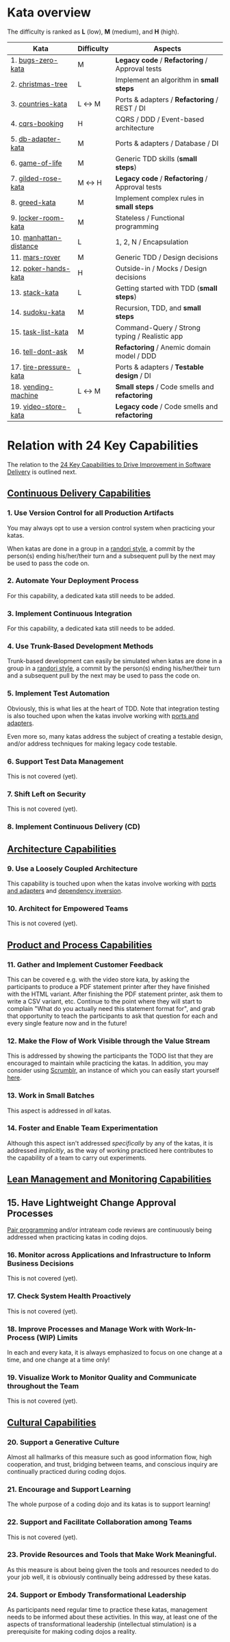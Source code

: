 # Kata overview

The difficulty is ranked as **L** (low), **M** (medium), and **H** (high).

| Kata                                           | Difficulty | Aspects                                            |
| ---------------------------------------------- | ---------- | -------------------------------------------------- |
|  1. [bugs-zero-kata](./bugs-zero-kata)         | M          | **Legacy code** / **Refactoring** / Approval tests |
|  2. [christmas-tree](./christmas-tree)         | L          | Implement an algorithm in **small steps**          |
|  3. [countries-kata](./countries-kata)         | L &harr; M | Ports &amp; adapters / **Refactoring** / REST / DI |
|  4. [cqrs-booking](./cqrs-booking)             | H          | CQRS / DDD / Event-based architecture              |
|  5. [db-adapter-kata](./db-adapter-kata)       | M          | Ports &amp; adapters / Database / DI               |
|  6. [game-of-life](./game-of-life)             | M          | Generic TDD skills (**small steps**)               |
|  7. [gilded-rose-kata](./gilded-rose-kata)     | M &harr; H | **Legacy code** / **Refactoring** / Approval tests |
|  8. [greed-kata](./greed-kata)                 | M          | Implement complex rules in **small steps**         |
|  9. [locker-room-kata](./locker-room-kata)     | M          | Stateless / Functional programming                 |
| 10. [manhattan-distance](./manhattan-distance) | L          | 1, 2, N / Encapsulation                            |
| 11. [mars-rover](./mars-rover)                 | M          | Generic TDD / Design decisions                     |
| 12. [poker-hands-kata](./poker-hands-kata)     | H          | Outside-in / Mocks / Design decisions              |
| 13. [stack-kata](./stack-kata)                 | L          | Getting started with TDD (**small steps**)         |
| 14. [sudoku-kata](./sudoku-kata)               | M          | Recursion, TDD, and **small steps**                |
| 15. [task-list-kata](./task-list-kata)         | M          | Command-Query / Strong typing / Realistic app      |
| 16. [tell-dont-ask](./tell-dont-ask)           | M          | **Refactoring** / Anemic domain model / DDD        |
| 17. [tire-pressure-kata](./tire-pressure-kata) | L          | Ports &amp; adapters / **Testable design** / DI    |
| 18. [vending-machine](./vending-machine)       | L &harr; M | **Small steps** / Code smells and **refactoring**  |
| 19. [video-store-kata](./video-store-kata)     | L          | **Legacy code** / Code smells and **refactoring**  |

# Relation with 24 Key Capabilities

The relation to the 
[24 Key Capabilities to Drive Improvement in Software Delivery](https://itrevolution.com/articles/24-key-capabilities-to-drive-improvement-in-software-delivery/)
is outlined next.

## [Continuous Delivery Capabilities](https://itrevolution.com/articles/24-key-capabilities-to-drive-improvement-in-software-delivery/#nav-1)

### 1. Use Version Control for all Production Artifacts

You may always opt to use a version control system when practicing your katas. 

When katas are done in a group in a [randori style](https://codingdojo.org/practices/RandoriKata/), 
a commit by the person(s) ending his/her/their turn and a subsequent pull by the next may be used to
pass the code on.

### 2. Automate Your Deployment Process

For this capability, a dedicated kata still needs to be added.

### 3. Implement Continuous Integration

For this capability, a dedicated kata still needs to be added.

### 4. Use Trunk-Based Development Methods

Trunk-based development can easily be simulated when katas are done 
in a group in a [randori style](https://codingdojo.org/practices/RandoriKata/), 
a commit by the person(s) ending his/her/their turn and a subsequent pull 
by the next may be used to pass the code on.

### 5. Implement Test Automation

Obviously, this is what lies at the heart of TDD. 
Note that integration testing is also touched upon when the katas
involve working with 
[ports and adapters](https://alistair.cockburn.us/hexagonal-architecture/).

Even more so, many katas address the subject of creating a testable design,
and/or address techniques for making legacy code testable.

### 6. Support Test Data Management

This is not covered (yet).

### 7. Shift Left on Security

This is not covered (yet).

### 8. Implement Continuous Delivery (CD)

## [Architecture Capabilities](https://itrevolution.com/articles/24-key-capabilities-to-drive-improvement-in-software-delivery/#nav-2)

### 9. Use a Loosely Coupled Architecture

This capability is touched upon when the katas
involve working with 
[ports and adapters](https://alistair.cockburn.us/hexagonal-architecture/)
and [dependency inversion](https://www.sammancoaching.org/learning_hours/testable_design/dependency_inversion_principle.html).

### 10. Architect for Empowered Teams

This is not covered (yet).

## [Product and Process Capabilities](https://itrevolution.com/articles/24-key-capabilities-to-drive-improvement-in-software-delivery/#nav-3)

### 11. Gather and Implement Customer Feedback

This can be covered e.g. with the video store kata, by asking the participants
to produce a PDF statement printer after they have finished with the HTML variant.
After finishing the PDF statement printer, ask them to write a CSV variant, etc.
Continue to the point where they will start to complain "What do you actually need
this statement format for", and grab that opportunity to teach the participants to
ask that question for each and every single feature now and in the future!

### 12. Make the Flow of Work Visible through the Value Stream

This is addressed by showing the participants the TODO list that they are encouraged
to maintain while practicing the katas. In addition, you may consider using 
[Scrumblr](https://github.com/aliasaria/scrumblr), an instance of which you can 
easily start yourself [here](https://replit.com/@zwh/Scrumblr).

### 13. Work in Small Batches

This aspect is addressed in _all_ katas.

### 14. Foster and Enable Team Experimentation 

Although this aspect isn't addressed _specifically_ by any of the katas, it is
addressed _implicitly_, as the way of working practiced here contributes to
the capability of a team to carry out experiments.

## [Lean Management and Monitoring Capabilities](https://itrevolution.com/articles/24-key-capabilities-to-drive-improvement-in-software-delivery/#nav-4)

## 15. Have Lightweight Change Approval Processes

[Pair programming](https://martinfowler.com/articles/on-pair-programming.html) and/or 
intrateam code reviews are continuously being addressed when practicing katas in coding dojos. 

### 16. Monitor across Applications and Infrastructure to Inform Business Decisions

This is not covered (yet).

### 17. Check System Health Proactively

This is not covered (yet).

### 18. Improve Processes and Manage Work with Work-In-Process (WIP) Limits

In each and every kata, it is always emphasized to focus on one change at a time,
and one change at a time only!

### 19. Visualize Work to Monitor Quality and Communicate throughout the Team

This is not covered (yet).

## [Cultural Capabilities](https://itrevolution.com/articles/24-key-capabilities-to-drive-improvement-in-software-delivery/#nav-5)

### 20. Support a Generative Culture

Almost all hallmarks of this measure such as good information flow, high cooperation, and trust, 
bridging between teams, and conscious inquiry are continually practiced during coding dojos.

### 21. Encourage and Support Learning

The whole purpose of a coding dojo and its katas is to support learning!

### 22. Support and Facilitate Collaboration among Teams

This is not covered (yet).

### 23. Provide Resources and Tools that Make Work Meaningful.

As this measure is about being given the tools and resources needed to do your job well,
it is obviously continually being addressed by these katas.

### 24. Support or Embody Transformational Leadership

As participants need regular time to practice these katas, management needs to be
informed about these activities. In this way, at least one of the aspects of transformational
leadership (intellectual stimulation) is a prerequisite for making coding dojos a reality. 
